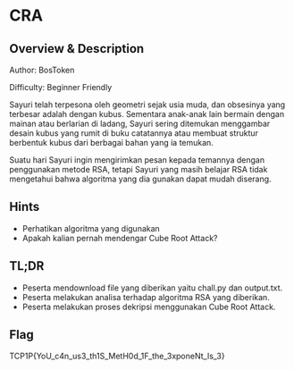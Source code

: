 # CRA

## Overview & Description

Author: BosToken

Difficulty: Beginner Friendly

Sayuri telah terpesona oleh geometri sejak usia muda, dan obsesinya yang terbesar adalah dengan kubus. Sementara anak-anak lain bermain dengan mainan atau berlarian di ladang, Sayuri sering ditemukan menggambar desain kubus yang rumit di buku catatannya atau membuat struktur berbentuk kubus dari berbagai bahan yang ia temukan. 

Suatu hari Sayuri ingin mengirimkan pesan kepada temannya dengan penggunakan metode RSA, tetapi Sayuri yang masih belajar RSA tidak mengetahui bahwa algoritma yang dia gunakan dapat mudah diserang.

## Hints
- Perhatikan algoritma yang digunakan
- Apakah kalian pernah mendengar Cube Root Attack?

## TL;DR
- Peserta mendownload file yang diberikan yaitu chall.py dan output.txt.
- Peserta melakukan analisa terhadap algoritma RSA yang diberikan.
- Peserta melakukan proses dekripsi menggunakan Cube Root Attack.

## Flag
TCP1P{YoU_c4n_us3_th1S_MetH0d_1F_the_3xponeNt_Is_3}